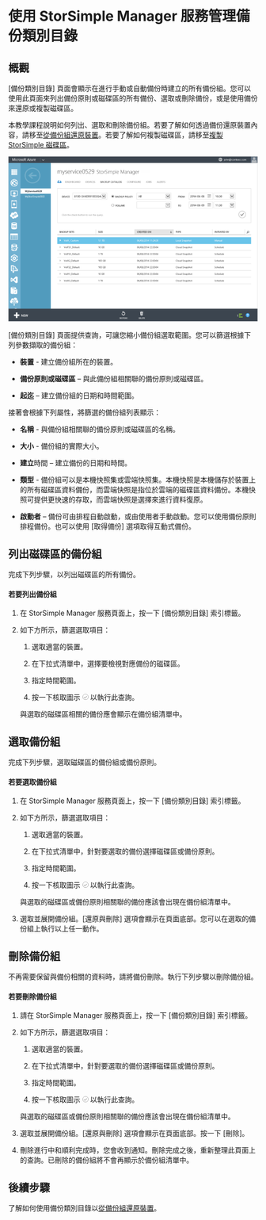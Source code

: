 <properties 
   pageTitle="管理您的 StorSimple 備份類別目錄 | Microsoft Azure"
	description="說明如何使用 StorSimple Manager 服務的 [備份類別目錄] 頁面列出、選取和刪除磁碟區的備份組。"
	services="storsimple"
	documentationCenter="NA"
	authors="SharS"
	manager="carolz"
	editor=""/>
<tags 
   ms.service="storsimple"
	ms.devlang="NA"
	ms.topic="article"
	ms.tgt_pltfrm="NA"
	ms.workload="TBD"
	ms.date="09/01/2015"
	ms.author="v-sharos"/>

# 使用 StorSimple Manager 服務管理備份類別目錄

## 概觀

[備份類別目錄] 頁面會顯示在進行手動或自動備份時建立的所有備份組。您可以使用此頁面來列出備份原則或磁碟區的所有備份、選取或刪除備份，或是使用備份來還原或複製磁碟區。

本教學課程說明如何列出、選取和刪除備份組。若要了解如何透過備份還原裝置內容，請移至[從備份組還原裝置](storsimple-restore-from-backup-set.md)。若要了解如何複製磁碟區，請移至[複製 StorSimple 磁碟區](storsimple-clone-volume.md)。

![備份類別目錄](./media/storsimple-manage-backup-catalog/HCS_BackupCatalog.png)

[備份類別目錄] 頁面提供查詢，可讓您縮小備份組選取範圍。您可以篩選根據下列參數擷取的備份組：

- **裝置** - 建立備份組所在的裝置。

- **備份原則或磁碟區** – 與此備份組相關聯的備份原則或磁碟區。

- **起迄** – 建立備份組的日期和時間範圍。

接著會根據下列屬性，將篩選的備份組列表顯示：

- **名稱** - 與備份組相關聯的備份原則或磁碟區的名稱。

- **大小** - 備份組的實際大小。

- **建立**時間 – 建立備份的日期和時間。

- **類型** - 備份組可以是本機快照集或雲端快照集。本機快照是本機儲存於裝置上的所有磁碟區資料備份，而雲端快照是指位於雲端的磁碟區資料備份。本機快照可提供更快速的存取，而雲端快照是選擇來進行資料復原。

- **啟動者** – 備份可由排程自動啟動，或由使用者手動啟動。您可以使用備份原則排程備份。也可以使用 [取得備份] 選項取得互動式備份。

## 列出磁碟區的備份組
 
完成下列步驟，以列出磁碟區的所有備份。

#### 若要列出備份組

1. 在 StorSimple Manager 服務頁面上，按一下 [備份類別目錄] 索引標籤。

2. 如下方所示，篩選選取項目：

    1. 選取適當的裝置。

    2. 在下拉式清單中，選擇要檢視對應備份的磁碟區。

    3. 指定時間範圍。

    4. 按一下核取圖示 ![核取圖示](./media/storsimple-manage-backup-catalog/HCS_CheckIcon.png) 以執行此查詢。
 
    與選取的磁碟區相關的備份應會顯示在備份組清單中。

## 選取備份組

完成下列步驟，選取磁碟區的備份組或備份原則。

#### 若要選取備份組

1. 在 StorSimple Manager 服務頁面上，按一下 [備份類別目錄] 索引標籤。

2. 如下方所示，篩選選取項目：

    1. 選取適當的裝置。

    2. 在下拉式清單中，針對要選取的備份選擇磁碟區或備份原則。

    3. 指定時間範圍。

    4. 按一下核取圖示 ![核取圖示](./media/storsimple-manage-backup-catalog/HCS_CheckIcon.png) 以執行此查詢。

    與選取的磁碟區或備份原則相關聯的備份應該會出現在備份組清單中。

3. 選取並展開備份組。[還原與刪除] 選項會顯示在頁面底部。您可以在選取的備份組上執行以上任一動作。

## 刪除備份組

不再需要保留與備份相關的資料時，請將備份刪除。執行下列步驟以刪除備份組。

#### 若要刪除備份組

1. 請在 StorSimple Manager 服務頁面上，按一下 [備份類別目錄] 索引標籤。

2. 如下方所示，篩選選取項目：

    1. 選取適當的裝置。

    2. 在下拉式清單中，針對要選取的備份選擇磁碟區或備份原則。

    3. 指定時間範圍。

    4. 按一下核取圖示 ![核取圖示](./media/storsimple-manage-backup-catalog/HCS_CheckIcon.png) 以執行此查詢。

    與選取的磁碟區或備份原則相關聯的備份應該會出現在備份組清單中。

3. 選取並展開備份組。[還原與刪除] 選項會顯示在頁面底部。按一下 [刪除]。

4. 刪除進行中和順利完成時，您會收到通知。刪除完成之後，重新整理此頁面上的查詢。已刪除的備份組將不會再顯示於備份組清單中。

## 後續步驟

了解如何使用備份類別目錄以[從備份組還原裝置](storsimple-restore-from-backup-set.md)。

<!---HONumber=September15_HO1-->